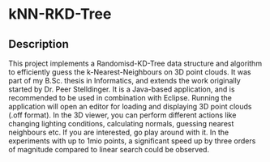 kNN-RKD-Tree
======================================================

Description
------------
This project implements a Randomisd-KD-Tree data structure and algorithm to efficiently guess the k-Nearest-Neighbours on 3D point clouds.
It was part of my B.Sc. thesis in Informatics, and extends the work originally started by Dr. Peer Stelldinger. It is a Java-based application, and is recommended to be used in combination with Eclipse. Running the application will open an editor for loading and displaying 3D point clouds (.off format). In the 3D viewer, you can perform different actions like changing lighting conditions, calculating normals, guessing nearest neighbours etc. If you are interested, go play around with it. In the experiments with up to 1mio points, a significant speed up by three orders of magnitude compared to linear search could be observed.
